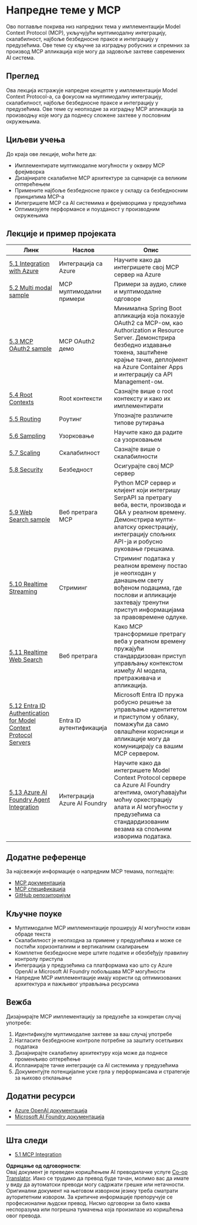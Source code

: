 <!--
CO_OP_TRANSLATOR_METADATA:
{
  "original_hash": "748c61250d4a326206b72b28f6154615",
  "translation_date": "2025-07-13T23:48:26+00:00",
  "source_file": "05-AdvancedTopics/README.md",
  "language_code": "sr"
}
-->
# Напредне теме у MCP

Ово поглавље покрива низ напредних тема у имплементацији Model Context Protocol (MCP), укључујући мултимодалну интеграцију, скалабилност, најбоље безбедносне праксе и интеграцију у предузећима. Ове теме су кључне за изградњу робусних и спремних за производ MCP апликација које могу да задовоље захтеве савремених AI система.

## Преглед

Ова лекција истражује напредне концепте у имплементацији Model Context Protocol-а, са фокусом на мултимодалну интеграцију, скалабилност, најбоље безбедносне праксе и интеграцију у предузећима. Ове теме су неопходне за изградњу MCP апликација за производњу које могу да поднесу сложене захтеве у пословним окружењима.

## Циљеви учења

До краја ове лекције, моћи ћете да:

- Имплементирате мултимодалне могућности у оквиру MCP фрејмворка
- Дизајнирате скалабилне MCP архитектуре за сценарије са великим оптерећењем
- Примените најбоље безбедносне праксе у складу са безбедносним принципима MCP-а
- Интегришете MCP са AI системима и фрејмворцима у предузећима
- Оптимизујете перформансе и поузданост у производним окружењима

## Лекције и пример пројеката

| Линк | Наслов | Опис |
|------|--------|-------|
| [5.1 Integration with Azure](./mcp-integration/README.md) | Интеграција са Azure | Научите како да интегришете свој MCP сервер на Azure |
| [5.2 Multi modal sample](./mcp-multi-modality/README.md) | MCP мултимодални примери | Примери за аудио, слике и мултимодалне одговоре |
| [5.3 MCP OAuth2 sample](../../../05-AdvancedTopics/mcp-oauth2-demo) | MCP OAuth2 демо | Минимална Spring Boot апликација која показује OAuth2 са MCP-ом, као Authorization и Resource Server. Демонстрира безбедно издавање токена, заштићене крајње тачке, деплојмент на Azure Container Apps и интеграцију са API Management-ом. |
| [5.4 Root Contexts](./mcp-root-contexts/README.md) | Root контексти | Сазнајте више о root контексту и како их имплементирати |
| [5.5 Routing](./mcp-routing/README.md) | Роутинг | Упознајте различите типове рутирања |
| [5.6 Sampling](./mcp-sampling/README.md) | Узорковање | Научите како да радите са узорковањем |
| [5.7 Scaling](./mcp-scaling/README.md) | Скалабилност | Сазнајте више о скалабилности |
| [5.8 Security](./mcp-security/README.md) | Безбедност | Осигурајте свој MCP сервер |
| [5.9 Web Search sample](./web-search-mcp/README.md) | Веб претрага MCP | Python MCP сервер и клијент који интегришу SerpAPI за претрагу веба, вести, производа и Q&A у реалном времену. Демонстрира мулти-алатску оркестрацију, интеграцију спољних API-ја и робусно руковање грешкама. |
| [5.10 Realtime Streaming](./mcp-realtimestreaming/README.md) | Стриминг | Стриминг података у реалном времену постао је неопходан у данашњем свету вођеном подацима, где послови и апликације захтевају тренутни приступ информацијама за правовремене одлуке. |
| [5.11 Realtime Web Search](./mcp-realtimesearch/README.md) | Веб претрага | Како MCP трансформише претрагу веба у реалном времену пружајући стандардизован приступ управљању контекстом између AI модела, претраживача и апликација. |
| [5.12  Entra ID Authentication for Model Context Protocol Servers](./mcp-security-entra/README.md) | Entra ID аутентификација | Microsoft Entra ID пружа робусно решење за управљање идентитетом и приступом у облаку, помажући да само овлашћени корисници и апликације могу да комуницирају са вашим MCP сервером. |
| [5.13 Azure AI Foundry Agent Integration](./mcp-foundry-agent-integration/README.md) | Интеграција Azure AI Foundry | Научите како да интегришете Model Context Protocol сервере са Azure AI Foundry агентима, омогућавајући моћну оркестрацију алата и AI могућности у предузећима са стандардизованим везама ка спољним изворима података. |

## Додатне референце

За најсвежије информације о напредним MCP темама, погледајте:
- [MCP документација](https://modelcontextprotocol.io/)
- [MCP спецификација](https://spec.modelcontextprotocol.io/)
- [GitHub репозиторијум](https://github.com/modelcontextprotocol)

## Кључне поуке

- Мултимодалне MCP имплементације проширују AI могућности изван обраде текста
- Скалабилност је неопходна за примене у предузећима и може се постићи хоризонталним и вертикалним скалирањем
- Комплетне безбедносне мере штите податке и обезбеђују правилну контролу приступа
- Интеграција у предузећима са платформама као што су Azure OpenAI и Microsoft AI Foundry побољшава MCP могућности
- Напредне MCP имплементације имају користи од оптимизованих архитектура и пажљивог управљања ресурсима

## Вежба

Дизајнирајте MCP имплементацију за предузеће за конкретан случај употребе:

1. Идентификујте мултимодалне захтеве за ваш случај употребе
2. Нагласите безбедносне контроле потребне за заштиту осетљивих података
3. Дизајнирајте скалабилну архитектуру која може да поднесе променљиво оптерећење
4. Испланирајте тачке интеграције са AI системима у предузећима
5. Документујте потенцијалне уске грла у перформансама и стратегије за њихово отклањање

## Додатни ресурси

- [Azure OpenAI документација](https://learn.microsoft.com/en-us/azure/ai-services/openai/)
- [Microsoft AI Foundry документација](https://learn.microsoft.com/en-us/ai-services/)

---

## Шта следи

- [5.1 MCP Integration](./mcp-integration/README.md)

**Одрицање од одговорности**:  
Овај документ је преведен коришћењем AI преводилачке услуге [Co-op Translator](https://github.com/Azure/co-op-translator). Иако се трудимо да превод буде тачан, молимо вас да имате у виду да аутоматски преводи могу садржати грешке или нетачности. Оригинални документ на његовом изворном језику треба сматрати ауторитетним извором. За критичне информације препоручује се професионални људски превод. Нисмо одговорни за било каква неспоразума или погрешна тумачења која произилазе из коришћења овог превода.